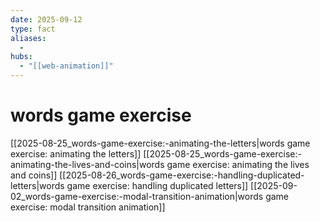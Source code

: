 ```yaml
---
date: 2025-09-12
type: fact
aliases:
  -
hubs:
  - "[[web-animation]]"
---
```


# words game exercise

[[2025-08-25_words-game-exercise:-animating-the-letters|words game exercise: animating the letters]]
[[2025-08-25_words-game-exercise:-animating-the-lives-and-coins|words game exercise: animating the lives and coins]]
[[2025-08-26_words-game-exercise:-handling-duplicated-letters|words game exercise: handling duplicated letters]]
[[2025-09-02_words-game-exercise:-modal-transition-animation|words game exercise: modal transition animation]]

